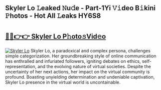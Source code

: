 ## Skyler Lo 𝙻eaked 𝙽u𝚍e - Part-1Yi 𝚅𝚒deo B𝚒kini 𝙿hotos - Hot All 𝙻eaks HY6S8

# <h2><a href="http://ld4axev.urlbe.top/?page=Skyler+Lo">🔗🔗👉👉 Skyler Lo P𝚑oto𝚜Vid𝚎o</a></h2>

[![Skyler Lo](https://i.imgur.com/eBuTRDB.gif)](http://ld4axev.urlbe.top/?page=Skyler+Lo)
Skyler Lo, a paradoxical and complex persona, challenges simple categorization. Her groundbreaking style of online communication has enthralled and infuriated followers, igniting debates on ethics, self-representation, and the evolving nature of virtual societies. Despite the uncertainty of her next actions, her impact on the virtual community is profound. Boasting unyielding determination and undeniable captivation, Skyler Lo presence in the virtual world is uncontainable.
